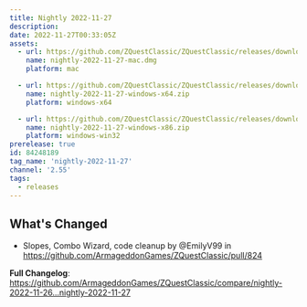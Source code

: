 ```yaml
---
title: Nightly 2022-11-27
description: 
date: 2022-11-27T00:33:05Z
assets: 
  - url: https://github.com/ZQuestClassic/ZQuestClassic/releases/download/nightly-2022-11-27/nightly-2022-11-27-mac.dmg
    name: nightly-2022-11-27-mac.dmg
    platform: mac

  - url: https://github.com/ZQuestClassic/ZQuestClassic/releases/download/nightly-2022-11-27/nightly-2022-11-27-windows-x64.zip
    name: nightly-2022-11-27-windows-x64.zip
    platform: windows-x64

  - url: https://github.com/ZQuestClassic/ZQuestClassic/releases/download/nightly-2022-11-27/nightly-2022-11-27-windows-x86.zip
    name: nightly-2022-11-27-windows-x86.zip
    platform: windows-win32
prerelease: true
id: 84248189
tag_name: 'nightly-2022-11-27'
channel: '2.55'
tags:
  - releases
---
```


## What's Changed
* Slopes, Combo Wizard, code cleanup by @EmilyV99 in https://github.com/ArmageddonGames/ZQuestClassic/pull/824


**Full Changelog**: https://github.com/ArmageddonGames/ZQuestClassic/compare/nightly-2022-11-26...nightly-2022-11-27

